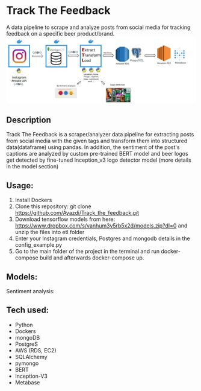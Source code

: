 # Track The Feedback
A data pipeline to scrape and analyze posts from social media for tracking feedback on a specific beer product/brand.
![Data Pipeline](/data_pipeline.jpg)
## Description
Track The Feedback is a scraper/analyzer data pipeline for extracting posts from social media with the given tags and transform them into structured data(dataframe) using pandas. In addition, the sentiment of the post's captions are analyzed by custom pre-trained BERT model and beer logos get detected by fine-tuned Inception_v3 logo detector model (more details in the model section)

## Usage:
1. Install Dockers
2. Clone this repository: git clone https://github.com/Ayazdi/Track_the_feedback.git
3. Download tensorflow models from here: https://www.dropbox.com/s/vanhum3y5rb5x2d/models.zip?dl=0
and unzip the files into etl folder
4. Enter your Instagram credentials, Postgres and mongodb details in the config_example.py
5. Go to the main folder of the project in the terminal and run docker-compose build and afterwards docker-compose up.

## Models:
Sentiment analysis:



## Tech used:
 - Python
 - Dockers
 - mongoDB
 - PostgreS
 - AWS (RDS, EC2)
 - SQLAlchemy
 - pymongo
 - BERT   
 - Inception-V3
 - Metabase
